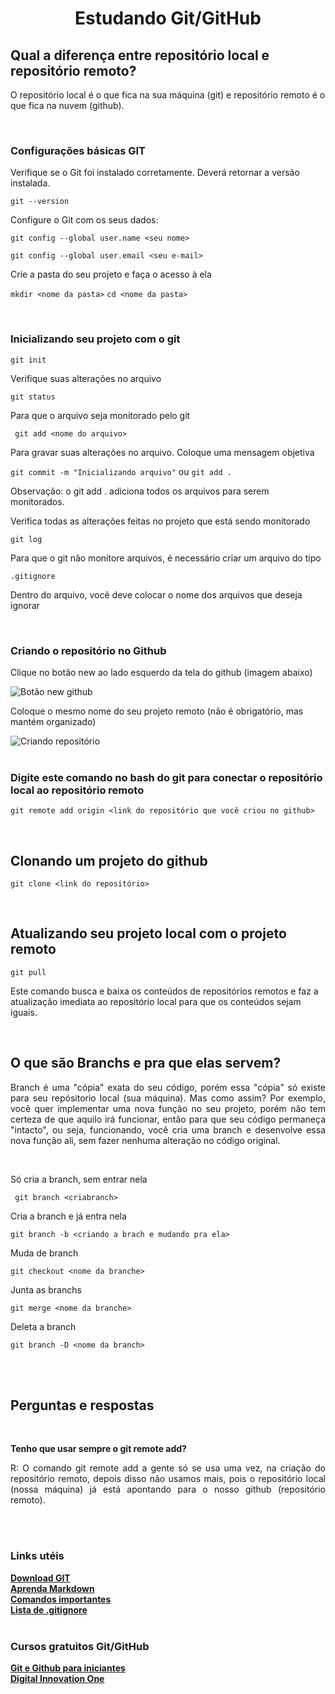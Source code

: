 <h1 align="center">Estudando Git/GitHub</h1>

<h2>Qual a diferença entre repositório local e repositório remoto?</h2>
<p>O repositório local é o que fica na sua máquina (git) e repositório remoto é o que fica na nuvem (github).</p></br>

<h3><b>Configurações básicas GIT</b></h3>
<p>Verifique se o Git foi instalado corretamente. Deverá retornar a versão instalada.</p>

```git --version```

Configure o Git com os seus dados:

```git config --global user.name <seu nome> ```

```git config --global user.email <seu e-mail> ```

<p>Crie a pasta do seu projeto e faça o acesso à ela</p>

```mkdir <nome da pasta>```
```cd <nome da pasta>```

</br>

<h3><b>Inicializando seu projeto com o git</b></h3>

```git init```

<p>Verifique suas alterações no arquivo</p>

```git status```

<p>Para que o arquivo seja monitorado pelo git</p>

``` git add <nome do arquivo>```

<p>Para gravar suas alterações no arquivo. Coloque uma mensagem objetiva</p>

``` git commit -m "Inicializando arquivo" ```
ou ```git add . ```

<p>Observação: o git add . adiciona todos os arquivos para serem monitorados. </p>

<p>Verifica todas as alterações feitas no projeto que está sendo monitorado</p>

```git log ```

<p>Para que o git não monitore arquivos, é necessário criar um arquivo do tipo</p>

```.gitignore```

<p> Dentro do arquivo, você deve colocar o nome dos arquivos que deseja ignorar </p></br>

<h3>Criando o repositório no Github</h3>
<p>Clique no botão new ao lado esquerdo da tela do github (imagem abaixo)</p>
<img src="https://ik.imagekit.io/twayhlwajl/criar_tLdXmzKWg.JPG" alt="Botão new github"></br>

<p>Coloque o mesmo nome do seu projeto remoto (não é obrigatório, mas mantém organizado)</p>
<img src="https://ik.imagekit.io/twayhlwajl/new_Z7yNkTolj.JPG" alt="Criando repositório" ></br></br>

<h3>Digite este comando no bash do git para conectar o repositório local ao repositório remoto</h3>

```git remote add origin <link do repositório que você criou no github>```

</br>
<h2>Clonando um projeto do github</h2>

```git clone <link do repositório>```

</br>
<h2>Atualizando seu projeto local com o projeto remoto</h2>

``` git pull ```
</br>
<p>Este comando busca e baixa os conteúdos de repositórios remotos e faz a atualização imediata ao repositório local para que os conteúdos sejam iguais.</p></br>

<h2>O que são Branchs e pra que elas servem?</h2>
<p align="justify">Branch é uma "cópia" exata do seu código, porém essa "cópia" só existe para seu repósitorio local (sua máquina). Mas como assim? Por exemplo, você quer implementar uma nova função no seu projeto, porém não tem certeza de que aquilo irá funcionar, então para que seu código permaneça "intacto", ou seja, funcionando, você cria uma branch e desenvolve essa nova função ali, sem fazer nenhuma alteração no código original. </p></br>

<p>Só cria a branch, sem entrar nela</p>

``` git branch <criabranch>```

<p> Cria a branch e já entra nela</p>

```git branch -b <criando a brach e mudando pra ela>```

<p>Muda de branch</p>

```git checkout <nome da branche>```

<p>Junta as branchs</p>

```git merge <nome da branche>```

<p>Deleta a branch</p>

```git branch -D <nome da branch>```


</br></br>
<h2><b>Perguntas e respostas</b></h3></br>
<p><b>Tenho que usar sempre o git remote add?</b></p>
<p align="justify">R: O comando git remote add a gente só se usa uma vez, na criação do repositório remoto, depois disso não usamos mais, pois o repositório local (nossa máquina) já está apontando para o nosso github (repositório remoto).</p></br>


</br>
<h3><b>Links utéis</b></h3>
<b><a href="https://git-scm.com/">Download GIT</a></b></br>
<b><a href="https://blog.da2k.com.br/2015/02/08/aprenda-markdown/">Aprenda Markdown </a></b></br>
<b><a href="https://woliveiras.com.br/posts/comandos-mais-utilizados-no-git/"> Comandos importantes</a></b></br>
<b><a href="https://github.com/github/gitignore">Lista de .gitignore</a></b></br></br>


<h3><b>Cursos gratuitos Git/GitHub</b></h3>
<b><a href="https://www.udemy.com/course/git-e-github-para-iniciantes/">Git e Github para iniciantes</a></b></br>
<b><a href="https://digitalinnovation.one">Digital Innovation One</a></b></br>








